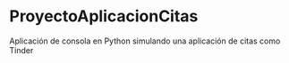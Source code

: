 # ProyectoAplicacionCitas
Aplicación de consola en Python simulando una aplicación de citas como Tinder

